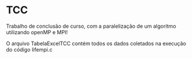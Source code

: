 # TCC
Trabalho de conclusão de curso, com a paralelização de um algoritmo utilizando openMP e MPI!

O arquivo TabelaExcelTCC contém todos os dados coletados  na execução do código lifempi.c
